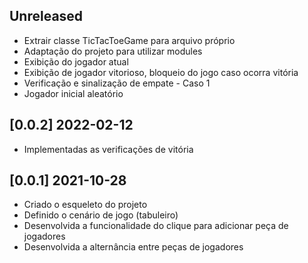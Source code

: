 ## Unreleased 
- Extrair classe TicTacToeGame para arquivo próprio
- Adaptação do projeto para utilizar modules
- Exibição do jogador atual
- Exibição de jogador vitorioso, bloqueio do jogo caso ocorra vitória
- Verificação e sinalização de empate - Caso 1
- Jogador inicial aleatório

## [0.0.2] 2022-02-12
- Implementadas as verificações de vitória

## [0.0.1] 2021-10-28
- Criado o esqueleto do projeto
- Definido o cenário de jogo (tabuleiro)
- Desenvolvida a funcionalidade do clique para adicionar peça de jogadores
- Desenvolvida a alternância entre peças de jogadores
